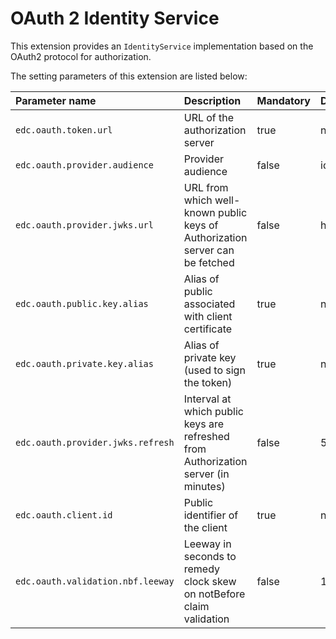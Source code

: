 # OAuth 2 Identity Service

This extension provides an `IdentityService` implementation based on the OAuth2 protocol for authorization.

The setting parameters of this extension are listed below:

| Parameter name                    | Description                                                                        | Mandatory | Default value                   |
|:----------------------------------|:-----------------------------------------------------------------------------------|:----------|:--------------------------------|
| `edc.oauth.token.url`             | URL of the authorization server                                                    | true      | null                            |
| `edc.oauth.provider.audience`     | Provider audience                                                                  | false     | id of the connector             |
| `edc.oauth.provider.jwks.url`     | URL from which well-known public keys of Authorization server can be fetched       | false     | http://localhost/empty_jwks_url | 
| `edc.oauth.public.key.alias`      | Alias of public associated with client certificate                                 | true      | null                            |
| `edc.oauth.private.key.alias`     | Alias of private key (used to sign the token)                                      | true      | null                            |
| `edc.oauth.provider.jwks.refresh` | Interval at which public keys are refreshed from Authorization server (in minutes) | false     | 5                               |
| `edc.oauth.client.id`             | Public identifier of the client                                                    | true      | null                            |
| `edc.oauth.validation.nbf.leeway` | Leeway in seconds to remedy clock skew on notBefore claim validation               | false     | 10                              |

